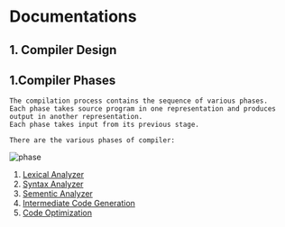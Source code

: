 # Documentations

## 1. Compiler Design

## 1.Compiler Phases
```
The compilation process contains the sequence of various phases. 
Each phase takes source program in one representation and produces output in another representation. 
Each phase takes input from its previous stage.

There are the various phases of compiler:
```
![phase](https://user-images.githubusercontent.com/37740006/75219776-f0e6fe00-57c7-11ea-851c-728199ae4631.png)
1. [Lexical Analyzer](https://github.com/maainul/Documentations/blob/master/1.%20Compiler%20Design/1.LexicalAnalyzer.md)</br>
2. [Syntax Analyzer](https://github.com/maainul/Documentations/blob/master/1.%20Compiler%20Design/2.SyntaxAnalysis.md)</br>
3. [Sementic Analyzer](https://github.com/maainul/Documentations/blob/master/1.%20Compiler%20Design/3.SemanticAnalysis.md)</br>
4. [Intermediate Code Generation](https://github.com/maainul/Documentations/blob/master/1.%20Compiler%20Design/4.IntermediateCodeGenerator.md)</br>
5. [Code Optimization](https://github.com/maainul/Documentations/blob/master/1.%20Compiler%20Design/4.CodeOptimization.md)</br>
